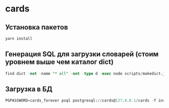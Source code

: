 # cards
## Установка пакетов
```js
yarn install

```

## Генерация SQL для загрузки словарей (стоим уровнем выше чем каталог dict)
```sql
find dict -not -name "* all" -not -type d -exec node scripts/makedict.js -f {} \; > inserts.sql
```

## Загрузка в БД
```sql
PGPASSWORD=cards_forever psql postgresql://cards@127.0.0.1/cards -f inserts.sql
```

